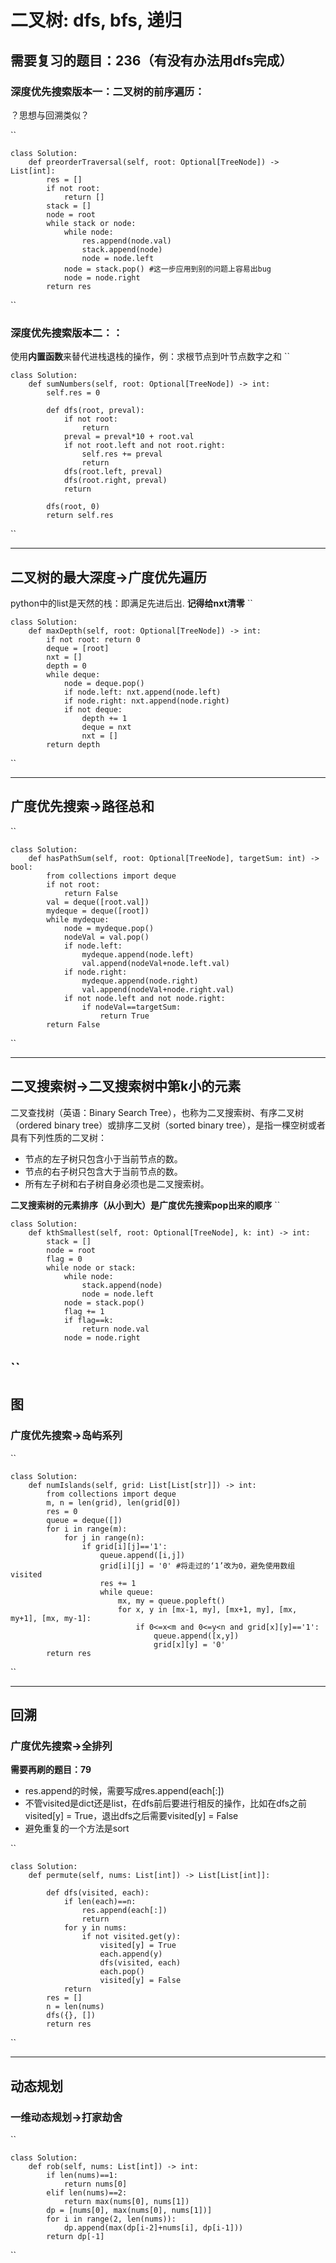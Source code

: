 
# 二叉树: dfs, bfs, 递归

**需要复习的题目：236（有没有办法用dfs完成）**
---
### 深度优先搜索版本一：二叉树的前序遍历：

？思想与回溯类似？

``

    class Solution:
        def preorderTraversal(self, root: Optional[TreeNode]) -> List[int]:
            res = []
            if not root:
                return []
            stack = []
            node = root
            while stack or node:
                while node:
                    res.append(node.val)
                    stack.append(node)
                    node = node.left
                node = stack.pop() #这一步应用到别的问题上容易出bug
                node = node.right  
            return res
``

### 深度优先搜索版本二：：
使用**内置函数**来替代进栈退栈的操作，例：求根节点到叶节点数字之和
``

    class Solution:
        def sumNumbers(self, root: Optional[TreeNode]) -> int:
            self.res = 0
            
            def dfs(root, preval):
                if not root:
                    return 
                preval = preval*10 + root.val
                if not root.left and not root.right:
                    self.res += preval
                    return
                dfs(root.left, preval)
                dfs(root.right, preval)
                return
    
            dfs(root, 0)
            return self.res
``

---
## 二叉树的最大深度->广度优先遍历

python中的list是天然的栈：即满足先进后出. **记得给nxt清零**
``

    class Solution:
        def maxDepth(self, root: Optional[TreeNode]) -> int:
            if not root: return 0
            deque = [root]
            nxt = []
            depth = 0
            while deque:
                node = deque.pop()
                if node.left: nxt.append(node.left)
                if node.right: nxt.append(node.right)
                if not deque:
                    depth += 1
                    deque = nxt
                    nxt = []
            return depth
``

---
## 广度优先搜索->路径总和

``

    class Solution:
        def hasPathSum(self, root: Optional[TreeNode], targetSum: int) -> bool:
            from collections import deque
            if not root:
                return False
            val = deque([root.val])
            mydeque = deque([root])
            while mydeque:
                node = mydeque.pop()
                nodeVal = val.pop()
                if node.left:
                    mydeque.append(node.left)
                    val.append(nodeVal+node.left.val)
                if node.right:
                    mydeque.append(node.right)
                    val.append(nodeVal+node.right.val)
                if not node.left and not node.right:
                    if nodeVal==targetSum:
                        return True
            return False
``

---
## 二叉搜索树->二叉搜索树中第k小的元素

二叉查找树（英语：Binary Search Tree），也称为二叉搜索树、有序二叉树（ordered binary tree）或排序二叉树（sorted binary tree），是指一棵空树或者具有下列性质的二叉树：

- 节点的左子树只包含小于当前节点的数。
- 节点的右子树只包含大于当前节点的数。
- 所有左子树和右子树自身必须也是二叉搜索树。

**二叉搜索树的元素排序（从小到大）是广度优先搜索pop出来的顺序**
``

    class Solution:
        def kthSmallest(self, root: Optional[TreeNode], k: int) -> int:
            stack = []
            node = root
            flag = 0
            while node or stack:
                while node:
                    stack.append(node)
                    node = node.left
                node = stack.pop()
                flag += 1
                if flag==k:
                    return node.val
                node = node.right
``
---
## 图

### 广度优先搜索->岛屿系列
``

    class Solution:
        def numIslands(self, grid: List[List[str]]) -> int:
            from collections import deque
            m, n = len(grid), len(grid[0])
            res = 0
            queue = deque([])
            for i in range(m):
                for j in range(n):
                    if grid[i][j]=='1':
                        queue.append([i,j])
                        grid[i][j] = '0' #将走过的‘1’改为0，避免使用数组visited
                        res += 1
                        while queue:
                            mx, my = queue.popleft()
                            for x, y in [mx-1, my], [mx+1, my], [mx, my+1], [mx, my-1]:
                                if 0<=x<m and 0<=y<n and grid[x][y]=='1':
                                    queue.append([x,y])
                                    grid[x][y] = '0'
            return res

``

---
## 回溯

### 广度优先搜索->全排列
**需要再刷的题目：79**
- res.append的时候，需要写成res.append(each[:])
- 不管visited是dict还是list，在dfs前后要进行相反的操作，比如在dfs之前visited[y] = True，退出dfs之后需要visited[y] = False
- 避免重复的一个方法是sort

``

    class Solution:
        def permute(self, nums: List[int]) -> List[List[int]]:
    
            def dfs(visited, each):
                if len(each)==n:
                    res.append(each[:])
                    return
                for y in nums:
                    if not visited.get(y):
                        visited[y] = True
                        each.append(y)
                        dfs(visited, each)
                        each.pop()
                        visited[y] = False
                return
            res = []
            n = len(nums)
            dfs({}, [])
            return res
``

---
## 动态规划

### 一维动态规划->打家劫舍

``

    class Solution:
        def rob(self, nums: List[int]) -> int:
            if len(nums)==1:
                return nums[0]
            elif len(nums)==2:
                return max(nums[0], nums[1])
            dp = [nums[0], max(nums[0], nums[1])]
            for i in range(2, len(nums)):
                dp.append(max(dp[i-2]+nums[i], dp[i-1]))
            return dp[-1]
``
